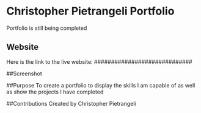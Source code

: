 # Christopher Pietrangeli Portfolio 

Portfolio is still being completed

## Website
Here is the link to the live website:
#############################

##Screenshot

##Purpose 
To create a portfolio to display the skills I am capable of as well as show the projects I have completed

##Contributions
Created by Christopher Pietrangeli
